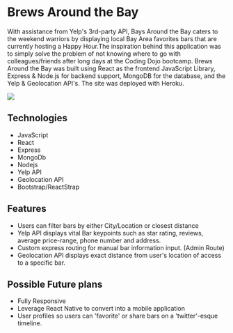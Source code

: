 # Brews Around the Bay

With assistance from Yelp's 3rd-party API, Bays Around the Bay caters to the weekend warriors by displaying local Bay Area favorites bars that are currently hosting a Happy Hour.The inspiration behind this application was to simply solve the problem of not knowing where to go with colleagues/friends after long days at the Coding Dojo bootcamp. Brews Around the Bay was built using React as the frontend JavaScript Library, Express & Node.js for backend support, MongoDB for the database, and the Yelp & Geolocation API's. The site was deployed with Heroku.

![](baybrews.gif)

## Technologies
* JavaScript
* React
* Express
* MongoDb
* Nodejs
* Yelp API
* Geolocation API
* Bootstrap/ReactStrap

## Features
* Users can filter bars by either City/Location or closest distance
* Yelp API displays vital Bar keypoints such as star rating, reviews, average price-range, phone number and address.
* Custom express routing for manual bar information input. (Admin Route)
* Geolocation API displays exact distance from user's location of access to a specific bar.

## Possible Future plans
* Fully Responsive
* Leverage React Native to convert into a mobile application
* User profiles so users can 'favorite' or share bars on a 'twitter'-esque timeline.
